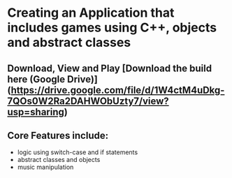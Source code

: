 # Creating an Application that includes games using C++, objects and abstract classes
## Download, View and Play [Download the build here (Google Drive)] (https://drive.google.com/file/d/1W4ctM4uDkg-7QOs0W2Ra2DAHWObUzty7/view?usp=sharing)
## Core Features include:
  - logic using switch-case and if statements
  - abstract classes and objects
  - music manipulation
